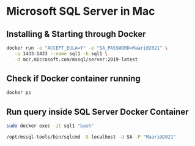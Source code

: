 # Microsoft SQL Server in Mac

## Installing & Starting through Docker

```sh
docker run -e "ACCEPT_EULA=Y" -e "SA_PASSWORD=Maari@2021" \
   -p 1433:1433 --name sql1 -h sql1 \
   -d mcr.microsoft.com/mssql/server:2019-latest
```


## Check if Docker container running

```sh
docker ps
```

## Run query inside SQL Server Docker Container

```sh
sudo docker exec -it sql1 "bash"
```

```sh
/opt/mssql-tools/bin/sqlcmd -S localhost -U SA -P "Maari@2021"
```